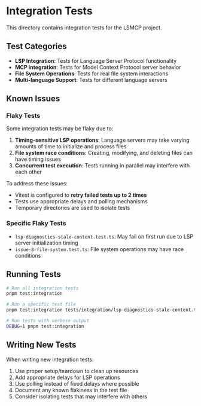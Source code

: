 # Integration Tests

This directory contains integration tests for the LSMCP project.

## Test Categories

- **LSP Integration**: Tests for Language Server Protocol functionality
- **MCP Integration**: Tests for Model Context Protocol server behavior
- **File System Operations**: Tests for real file system interactions
- **Multi-language Support**: Tests for different language servers

## Known Issues

### Flaky Tests

Some integration tests may be flaky due to:

1. **Timing-sensitive LSP operations**: Language servers may take varying
   amounts of time to initialize and process files
2. **File system race conditions**: Creating, modifying, and deleting files can
   have timing issues
3. **Concurrent test execution**: Tests running in parallel may interfere with
   each other

To address these issues:

- Vitest is configured to **retry failed tests up to 2 times**
- Tests use appropriate delays and polling mechanisms
- Temporary directories are used to isolate tests

### Specific Flaky Tests

- `lsp-diagnostics-stale-content.test.ts`: May fail on first run due to LSP
  server initialization timing
- `issue-8-file-system.test.ts`: File system operations may have race conditions

## Running Tests

```bash
# Run all integration tests
pnpm test:integration

# Run a specific test file
pnpm test:integration tests/integration/lsp-diagnostics-stale-content.test.ts

# Run tests with verbose output
DEBUG=1 pnpm test:integration
```

## Writing New Tests

When writing new integration tests:

1. Use proper setup/teardown to clean up resources
2. Add appropriate delays for LSP operations
3. Use polling instead of fixed delays where possible
4. Document any known flakiness in the test file
5. Consider isolating tests that may interfere with others
